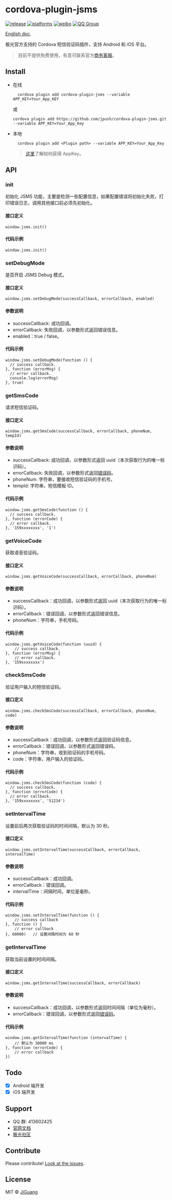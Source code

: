 # cordova-plugin-jsms

[![release](https://img.shields.io/badge/release-1.1.3-blue.svg)](https://github.com/jpush/cordova-plugin-jsms/releases)
[![platforms](https://img.shields.io/badge/platforms-iOS%7CAndroid-lightgrey.svg)](https://github.com/jpush/cordova-plugin-jsms)
[![weibo](https://img.shields.io/badge/weibo-JPush-blue.svg)](http://weibo.com/jpush?refer_flag=1001030101_&is_all=1)
[![QQ Group](https://img.shields.io/badge/QQ%20Group-413602425-red.svg)]()

[English doc](/doc/README_en.md).

极光官方支持的 Cordova 短信验证码插件，支持 Android 和 iOS 平台。

> 目前不提供免费使用，有意可联系官方[商务客服](https://www.jiguang.cn/sms)。

## Install
- 在线

        cordova plugin add cordova-plugin-jsms --variable APP_KEY=Your_App_KEY

  或

      cordova plugin add https://github.com/jpush/cordova-plugin-jsms.git --variable APP_KEY=Your_App_Key

- 本地

        cordova plugin add <Plugin path> --variable APP_KEY=Your_App_Key

    > [这里](http://docs.jiguang.cn/guideline/statistical_report/)了解如何获得 AppKey。

## API
### init
初始化 JSMS 功能，主要是检测一些配置信息，如果配置错误将初始化失败，打印错误日志，调用其他接口前必须先初始化。

#### 接口定义

    window.jsms.init()

#### 代码示例

    window.jsms.init()

### setDebugMode
是否开启 JSMS Debug 模式。

#### 接口定义

    window.jsms.setDebugMode(successCallback, errorCallback, enabled)

#### 参数说明
- successCallback: 成功回调。
- errorCallback: 失败回调，以参数形式返回错误信息。
- enabled：true / false。

#### 代码示例

    window.jsms.setDebugMode(function () {
      // success callback.
    }, function (errorMsg) {
      // error callback.
      console.log(errorMsg)
    }, true)

### getSmsCode
请求短信验证码。

#### 接口定义

    window.jsms.getSmsCode(successCallback, errorCallback, phoneNum, tempId)

#### 参数说明
- successCallback: 成功回调，以参数形式返回 uuid（本次获取行为的唯一标识码）。
- errorCallback: 失败回调，以参数形式返回[错误码](http://docs.jiguang.cn/jsms/client/Android_SMS_SDK/#_25)。
- phoneNum: 字符串，要接收短信验证码的手机号。
- tempId: 字符串，短信模板 ID。

#### 代码示例

    window.jsms.getSmsCode(function () {
      // success callback.
    }, function (errorCode) {
      // error callback.
    }, '159xxxxxxxx', '1')

### getVoiceCode
获取语音验证码。

#### 接口定义

    window.jsms.getVoiceCode(successCallback, errorCallback, phoneNum)

#### 参数说明
- successCallback：成功回调，以参数形式返回 uuid（本次获取行为的唯一标识码）。
- errorCallback：错误回调，以参数形式返回错误信息。
- phoneNum：字符串，手机号码。

#### 代码示例

    window.jsms.getVoiceCode(function (uuid) {
        // success callback.
    }, function (errorMsg) {
        // error callback.
    }, '159xxxxxxxx')

### checkSmsCode
验证用户输入的短信验证码。

#### 接口定义

    window.jsms.checkSmsCode(successCallback, errorCallback, phoneNum, code)

#### 参数说明
- successCallback：成功回调，以参数形式返回验证码信息。
- errorCallback：错误回调，以参数形式返回错误码。
- phoneNum：字符串，收到验证码的手机号码。
- code：字符串，用户输入的验证码。

#### 代码示例

    window.jsms.checkSmsCode(function (code) {
      // success callback.
    }, function (errorCode) {
      // error callback.
    }, '159xxxxxxxx', '51234')

### setIntervalTime
设置前后两次获取验证码的时间间隔，默认为 30 秒。

#### 接口定义

    window.jsms.setIntervalTime(successCallback, errorCallback, intervalTime)

#### 参数说明
- successCallback：成功回调。
- errorCallback：错误回调。
- intervalTime：间隔时间，单位是毫秒。

#### 代码示例

    window.jsms.setIntervalTime(function () {
        // success callback
    }, function () {
        // error callback
    }, 60000)   // 设置间隔时间为 60 秒

### getIntervalTime
获取当前设置的时间间隔。

#### 接口定义

    window.jsms.getIntervalTime(successCallback, errorCallback)

#### 参数说明
- successCallback：成功回调，以参数形式返回时间间隔（单位为毫秒）。
- errorCallback：错误回调，以参数形式返回[错误码](http://docs.jiguang.cn/jsms/client/Android_SMS_SDK/#_25)。

#### 代码示例

    window.jsms.getIntervalTime(function (intervalTime) {
        // 默认为 30000 ms
    }, function (errorCode) {
        // error callback
    })

## Todo
- [x] Android 端开发
- [x] iOS 端开发

## Support
- QQ 群: 413602425
- [官网文档](http://docs.jiguang.cn/guideline/JSMS_guide/)
- [极光社区](http://community.jiguang.cn/)

## Contribute
Please contribute! [Look at the issues](https://github.com/jpush/cordova-plugin-jsms/issues).

## License
MIT © [JiGuang](/LICENSE)
